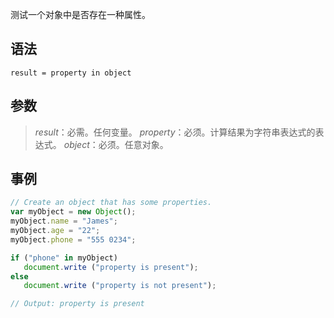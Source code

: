 测试一个对象中是否存在一种属性。
## 语法
```
result = property in object
```
## 参数

> *result*：必需。任何变量。
*property*：必须。计算结果为字符串表达式的表达式。
*object*：必须。任意对象。

## 事例
```javascript
// Create an object that has some properties.
var myObject = new Object();
myObject.name = "James";
myObject.age = "22";
myObject.phone = "555 0234";

if ("phone" in myObject)
   document.write ("property is present");
else
   document.write ("property is not present");

// Output: property is present
```